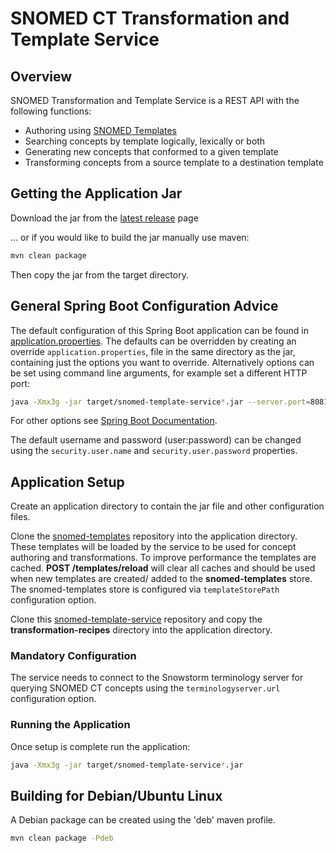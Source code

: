 SNOMED CT Transformation and Template Service
============================================

## Overview
SNOMED Transformation and Template Service is a REST API with the following functions:

- Authoring using [SNOMED Templates](https://github.com/IHTSDO/snomed-templates)
- Searching concepts by template logically, lexically or both
- Generating new concepts that conformed to a given template
- Transforming concepts from a source template to a destination template

## Getting the Application Jar
Download the jar from the [latest release](https://github.com/IHTSDO/snomed-template-service/releases/latest) page

... or if you would like to build the jar manually use maven:
```bash
mvn clean package
```
Then copy the jar from the target directory.

## General Spring Boot Configuration Advice
The default configuration of this Spring Boot application can be found in [application.properties](src/main/resources/application.properties). The defaults can be overridden by creating an override `application.properties`, file in the same directory as the jar, containing just the options you want to override. Alternatively options can be set using command line arguments, for example set a different HTTP port:
```bash
java -Xmx3g -jar target/snomed-template-service*.jar --server.port=8081
```
For other options see [Spring Boot Documentation](https://docs.spring.io/spring-boot/docs/current/reference/html/boot-features-external-config.html).

The default username and password (user:password) can be changed using the `security.user.name` and `security.user.password` properties.

## Application Setup
Create an application directory to contain the jar file and other configuration files.

Clone the [snomed-templates](https://github.com/IHTSDO/snomed-templates) repository into the application directory. These templates will be loaded by the service to be used for concept authoring and transformations.
To improve performance the templates are cached. **POST /templates/reload** will clear all caches and should be used when new templates are created/
added to the **snomed-templates** store. The snomed-templates store is configured via `templateStorePath` configuration option.

Clone this [snomed-template-service](https://github.com/IHTSDO/snomed-template-service) repository and copy the **transformation-recipes** directory into the application directory.

### Mandatory Configuration
The service needs to connect to the Snowstorm terminology server for querying SNOMED CT concepts using the `terminologyserver.url` configuration option.

### Running the Application
Once setup is complete run the application:
```bash
java -Xmx3g -jar target/snomed-template-service*.jar
```

## Building for Debian/Ubuntu Linux
A Debian package can be created using the 'deb' maven profile. 
```bash
mvn clean package -Pdeb
```
